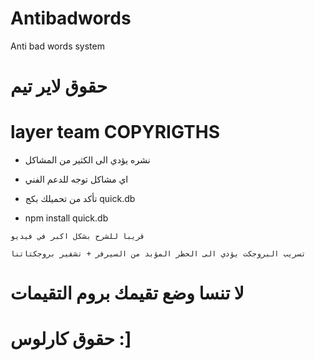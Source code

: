 # Antibadwords
Anti bad words system


# حقوق لاير تيم
# layer team COPYRIGTHS

- نشره يؤدي الى الكثير من المشاكل

- اي مشاكل توجه للدعم الفني

- تأكد من تحميلك بكج quick.db
- npm install quick.db


`قريبا للشرح بشكل اكبر في فيديو`



`تسريب البروجكت يؤدي الى الحظر المؤبد من السيرفر + تشفير بروجكتاتنا`


# لا تنسا وضع تقيمك بروم التقيمات

# حقوق كارلوس :]
